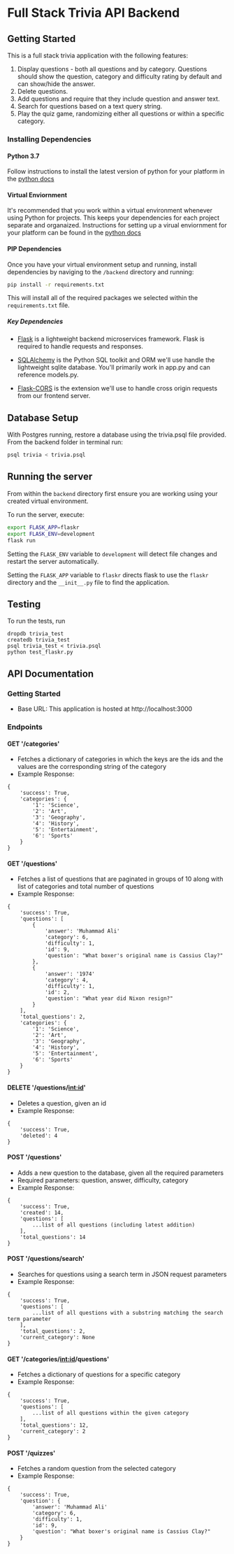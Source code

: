 # Full Stack Trivia API Backend

## Getting Started

This is a full stack trivia application with the following features:

1) Display questions - both all questions and by category. Questions should show the question, category and difficulty rating by default and can show/hide the answer. 
2) Delete questions.
3) Add questions and require that they include question and answer text.
4) Search for questions based on a text query string.
5) Play the quiz game, randomizing either all questions or within a specific category.

### Installing Dependencies

#### Python 3.7

Follow instructions to install the latest version of python for your platform in the [python docs](https://docs.python.org/3/using/unix.html#getting-and-installing-the-latest-version-of-python)

#### Virtual Enviornment

It's recommended that you work within a virtual environment whenever using Python for projects. This keeps your dependencies for each project separate and organaized. Instructions for setting up a virual enviornment for your platform can be found in the [python docs](https://packaging.python.org/guides/installing-using-pip-and-virtual-environments/)

#### PIP Dependencies

Once you have your virtual environment setup and running, install dependencies by naviging to the `/backend` directory and running:

```bash
pip install -r requirements.txt
```

This will install all of the required packages we selected within the `requirements.txt` file.

##### Key Dependencies

- [Flask](http://flask.pocoo.org/)  is a lightweight backend microservices framework. Flask is required to handle requests and responses.

- [SQLAlchemy](https://www.sqlalchemy.org/) is the Python SQL toolkit and ORM we'll use handle the lightweight sqlite database. You'll primarily work in app.py and can reference models.py. 

- [Flask-CORS](https://flask-cors.readthedocs.io/en/latest/#) is the extension we'll use to handle cross origin requests from our frontend server. 

## Database Setup
With Postgres running, restore a database using the trivia.psql file provided. From the backend folder in terminal run:
```bash
psql trivia < trivia.psql
```

## Running the server

From within the `backend` directory first ensure you are working using your created virtual environment.

To run the server, execute:

```bash
export FLASK_APP=flaskr
export FLASK_ENV=development
flask run
```

Setting the `FLASK_ENV` variable to `development` will detect file changes and restart the server automatically.

Setting the `FLASK_APP` variable to `flaskr` directs flask to use the `flaskr` directory and the `__init__.py` file to find the application. 



## Testing
To run the tests, run
```
dropdb trivia_test
createdb trivia_test
psql trivia_test < trivia.psql
python test_flaskr.py
```

## API Documentation

### Getting Started 
* Base URL: This application is hosted at http://localhost:3000

### Endpoints

#### GET '/categories'
- Fetches a dictionary of categories in which the keys are the ids and the values are the corresponding string of the category 
- Example Response: 
```
{
    'success': True, 
    'categories': {
        '1': 'Science', 
        '2': 'Art', 
        '3': 'Geography', 
        '4': 'History', 
        '5': 'Entertainment', 
        '6': 'Sports'
    } 
}
```

#### GET '/questions'
- Fetches a list of questions that are paginated in groups of 10 along with list of categories and total number of questions
- Example Response: 
```
{
    'success': True, 
    'questions': [
        {
            'answer': 'Muhammad Ali'
            'category': 6, 
            'difficulty': 1, 
            'id': 9, 
            'question': "What boxer's original name is Cassius Clay?"
        },
        {
            'answer': '1974'
            'category': 4, 
            'difficulty': 1, 
            'id': 2, 
            'question': "What year did Nixon resign?"
        }
    ],
    'total_questions': 2, 
    'categories': {
        '1': 'Science', 
        '2': 'Art', 
        '3': 'Geography', 
        '4': 'History', 
        '5': 'Entertainment', 
        '6': 'Sports'
    }
}
```

#### DELETE '/questions/<int:id>'
- Deletes a question, given an id 
- Example Response: 
```
{
    'success': True, 
    'deleted': 4
}
```

#### POST '/questions'
- Adds a new question to the database, given all the required parameters 
- Required parameters: question, answer, difficulty, category
- Example Response: 
```
{
    'success': True, 
    'created': 14, 
    'questions': [
        ...list of all questions (including latest addition)
    ], 
    'total_questions': 14
}
``` 

#### POST '/questions/search'
- Searches for questions using a search term in JSON request parameters 
- Example Response: 
```
{
    'success': True, 
    'questions': [
        ...list of all questions with a substring matching the search term parameter
    ], 
    'total_questions': 2, 
    'current_category': None
}
```

#### GET '/categories/<int:id>/questions'
- Fetches a dictionary of questions for a specific category 
- Example Response: 
```
{
    'success': True, 
    'questions': [
        ...list of all questions within the given category
    ], 
    'total_questions': 12, 
    'current_category': 2
}
```

#### POST '/quizzes'
- Fetches a random question from the selected category 
- Example Response: 
```
{
    'success': True, 
    'question': {
        'answer': 'Muhammad Ali'
        'category': 6, 
        'difficulty': 1, 
        'id': 9, 
        'question': "What boxer's original name is Cassius Clay?"
    }
}
```